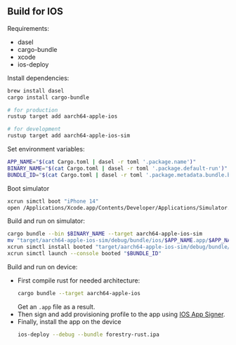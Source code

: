 ## Build for IOS

Requirements:

- dasel
- cargo-bundle
- xcode 
- ios-deploy

Install dependencies:

```bash
brew install dasel
cargo install cargo-bundle

# for production
rustup target add aarch64-apple-ios

# for development
rustup target add aarch64-apple-ios-sim
```

Set environment variables:

```bash
APP_NAME="$(cat Cargo.toml | dasel -r toml '.package.name')"
BINARY_NAME="$(cat Cargo.toml | dasel -r toml '.package.default-run')"
BUNDLE_ID="$(cat Cargo.toml | dasel -r toml '.package.metadata.bundle.bin.app.identifier')"
```

Boot simulator

```bash
xcrun simctl boot "iPhone 14"
open /Applications/Xcode.app/Contents/Developer/Applications/Simulator.app
```

Build and run on simulator:

```bash
cargo bundle --bin $BINARY_NAME --target aarch64-apple-ios-sim
mv "target/aarch64-apple-ios-sim/debug/bundle/ios/$APP_NAME.app/$APP_NAME" "target/aarch64-apple-ios-sim/debug/bundle/ios/$APP_NAME.app/$BINARY_NAME"
xcrun simctl install booted "target/aarch64-apple-ios-sim/debug/bundle/ios/$APP_NAME.app"
xcrun simctl launch --console booted "$BUNDLE_ID"
```

Build and run on device:

- First compile rust for needed architecture:
  ```bash
  cargo bundle --target aarch64-apple-ios
  ```
  Get an `.app` file as a result.
- Then sign and add provisioning profile to the app using [IOS App Signer](https://github.com/DanTheMan827/ios-app-signer).
- Finally, install the app on the device
  ```bash
  ios-deploy --debug --bundle forestry-rust.ipa
  ```
